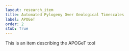 ```yaml
---
layout: research_item
title: Automated Pylogeny Over Geological Timescales
label: APOGeT
order: 2
stub: True
---
```


This is an item describing the APOGeT tool
